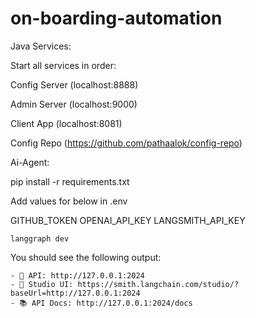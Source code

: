 # on-boarding-automation

Java Services:

Start all services in order:

Config Server (localhost:8888)

Admin Server (localhost:9000)

Client App (localhost:8081)

Config Repo (https://github.com/pathaalok/config-repo)

Ai-Agent:

pip install -r requirements.txt

Add values for below in .env

GITHUB_TOKEN
OPENAI_API_KEY
LANGSMITH_API_KEY


```
langgraph dev
```

You should see the following output:
```
- 🚀 API: http://127.0.0.1:2024
- 🎨 Studio UI: https://smith.langchain.com/studio/?baseUrl=http://127.0.0.1:2024
- 📚 API Docs: http://127.0.0.1:2024/docs
```
